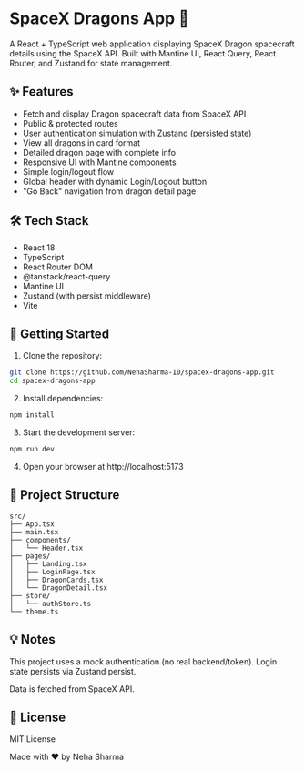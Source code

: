 # SpaceX Dragons App 🚀

A React + TypeScript web application displaying SpaceX Dragon spacecraft details using the SpaceX API. Built with Mantine UI, React Query, React Router, and Zustand for state management.

## ✨ Features

- Fetch and display Dragon spacecraft data from SpaceX API
- Public & protected routes
- User authentication simulation with Zustand (persisted state)
- View all dragons in card format
- Detailed dragon page with complete info
- Responsive UI with Mantine components
- Simple login/logout flow
- Global header with dynamic Login/Logout button
- "Go Back" navigation from dragon detail page

## 🛠️ Tech Stack

- React 18
- TypeScript
- React Router DOM
- @tanstack/react-query
- Mantine UI
- Zustand (with persist middleware)
- Vite

## 🚀 Getting Started

1. Clone the repository:


```bash
git clone https://github.com/NehaSharma-10/spacex-dragons-app.git
cd spacex-dragons-app
```


2. Install dependencies:  

```bash
npm install
```


3. Start the development server:
```bash
npm run dev
```
4.  Open your browser at http://localhost:5173




## 📁 Project Structure

```
src/
├── App.tsx
├── main.tsx
├── components/
│   └── Header.tsx
├── pages/
│   ├── Landing.tsx
│   ├── LoginPage.tsx
│   ├── DragonCards.tsx
│   └── DragonDetail.tsx
├── store/
│   └── authStore.ts
└── theme.ts
```


## 💡 Notes
This project uses a mock authentication (no real backend/token). Login state persists via Zustand persist.

Data is fetched from SpaceX API.

## 📜 License
MIT License

Made with ❤️ by Neha Sharma